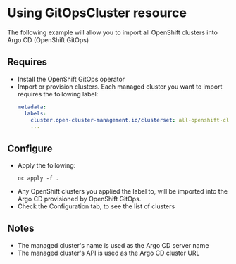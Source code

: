 # Using GitOpsCluster resource
The following example will allow you to import all OpenShift clusters into Argo CD (OpenShift GitOps)

## Requires
* Install the OpenShift GitOps operator
* Import or provision clusters. Each managed cluster you want to import requires the following label:
   ```yaml
   metadata:
     labels:
       cluster.open-cluster-management.io/clusterset: all-openshift-clusters
       ...
    ```

## Configure
* Apply the following:
   ```shell
   oc apply -f .
   ```
* Any OpenShift clusters you applied the label to, will be imported into the Argo CD provisioned by OpenShift GitOps.
* Check the Configuration tab, to see the list of clusters

## Notes
* The managed cluster's name is used as the Argo CD server name
* The managed cluster's API is used as the Argo CD cluster URL